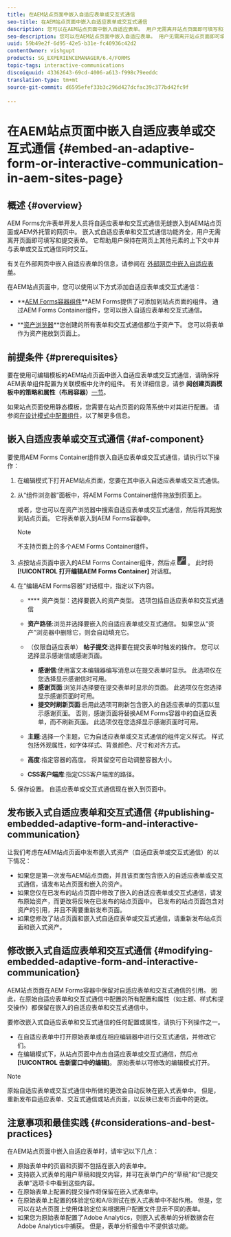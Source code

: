 ```yaml
---
title: 在AEM站点页面中嵌入自适应表单或交互式通信
seo-title: 在AEM站点页面中嵌入自适应表单或交互式通信
description: 您可以在AEM站点页面中嵌入自适应表单。 用户无需离开站点页面即可填写和提交表单。
seo-description: 您可以在AEM站点页面中嵌入自适应表单。 用户无需离开站点页面即可填写和提交表单。
uuid: 59b49e2f-6d95-42e5-b31e-fc40936c42d2
contentOwner: vishgupt
products: SG_EXPERIENCEMANAGER/6.4/FORMS
topic-tags: interactive-communications
discoiquuid: 43362643-69cd-4006-a613-f998c79eeddc
translation-type: tm+mt
source-git-commit: d6595efef33b3c296d427dcfac39c377bd42fc9f

---
```



# 在AEM站点页面中嵌入自适应表单或交互式通信 {#embed-an-adaptive-form-or-interactive-communication-in-aem-sites-page}

## 概述 {#overview}

AEM Forms允许表单开发人员将自适应表单和交互式通信无缝嵌入到AEM站点页面或AEM外托管的网页中。 嵌入式自适应表单和交互式通信功能齐全，用户无需离开页面即可填写和提交表单。 它帮助用户保持在网页上其他元素的上下文中并与表单或交互式通信同时交互。

有关在外部网页中嵌入自适应表单的信息，请参阅在 [外部网页中嵌入自适应表单](/help/forms/using/embed-adaptive-form-external-web-page.md)。

在AEM站点页面中，您可以使用以下方式添加自适应表单或交互式通信：

* **[AEM Forms容器组件](/help/forms/using/embed-adaptive-form-aem-sites.md#af-component)**AEM Forms提供了可添加到站点页面的组件。 通过AEM Forms Container组件，您可以嵌入自适应表单和交互式通信。

* **[资产浏览器](/help/forms/using/embed-adaptive-form-aem-sites.md#asset-browser)**您创建的所有表单和交互式通信都位于资产下。 您可以将表单作为资产拖放到页面上。

## 前提条件 {#prerequisites}

要在使用可编辑模板的AEM站点页面中嵌入自适应表单或交互式通信，请确保将AEM表单组件配置为关联模板中允许的组件。 有关详细信息，请参 **阅创建页面模板中的策略和属性（布局容器）**[一节](/help/sites-authoring/templates.md)。

如果站点页面使用静态模板，您需要在站点页面的段落系统中对其进行配置。 请参阅[在设计模式中配置组件](/help/sites-authoring/default-components-designmode.md)，以了解更多信息。

## 嵌入自适应表单或交互式通信 {#af-component}

要使用AEM Forms Container组件嵌入自适应表单或交互式通信，请执行以下操作：

1. 在编辑模式下打开AEM站点页面，您要在其中嵌入自适应表单或交互式通信。
1. 从“组件浏览器”面板中，将AEM Forms Container组件拖放到页面上。

   或者，您也可以在资产浏览器中搜索自适应表单或交互式通信，然后将其拖放到站点页面。 它将表单嵌入到AEM Forms容器中。

   >[!NOTE]
   >
   >不支持页面上的多个AEM Forms Container组件。

1. 点按站点页面中嵌入的AEM Forms Container组件，然后点 ![按操作栏上的settings_icon](assets/settings_icon.png) 。 此时将 **[!UICONTROL 打开编辑AEM Forms Container]** 对话框。
1. 在“编辑AEM Forms容器”对话框中，指定以下内容。

   * **** 资产类型：选择要嵌入的资产类型。 选项包括自适应表单和交互式通信
   * **资产路径**:浏览并选择要嵌入的自适应表单或交互式通信。 如果您从“资产”浏览器中删除它，则会自动填充它。
   * （仅限自适应表单） **帖子提交**:选择要在提交表单时触发的操作。 您可以选择显示感谢信或感谢页面。

      * **感谢信**:使用富文本编辑器编写消息以在提交表单时显示。 此选项仅在您选择显示感谢信时可用。
      * **感谢页面**:浏览并选择要在提交表单时显示的页面。 此选项仅在您选择显示感谢页面时可用。
      * **提交时刷新页面**:启用此选项可刷新包含嵌入的自适应表单的页面以显示感谢页面。 否则，感谢页面将替换AEM Forms容器中的自适应表单，而不刷新页面。 此选项仅在您选择显示感谢页面时可用。
   * **主题**:选择一个主题，它为自适应表单或交互式通信的组件定义样式。 样式包括外观属性，如字体样式、背景颜色、尺寸和对齐方式。
   * **高度**:指定容器的高度。 将其留空可自动调整容器大小。
   * **CSS客户端库**:指定CSS客户端库的路径。


1. 保存设置。 自适应表单或交互式通信现在嵌入到页面中。

## 发布嵌入式自适应表单和交互式通信 {#publishing-embedded-adaptive-form-and-interactive-communication}

让我们考虑在AEM站点页面中发布嵌入式资产（自适应表单或交互式通信）的以下情况：

* 如果您是第一次发布AEM站点页面，并且该页面包含嵌入的自适应表单或交互式通信，请发布站点页面和嵌入的资产。
* 如果您仅在已发布的站点页面中修改了嵌入的自适应表单或交互式通信，请发布原始资产，而更改将反映在已发布的站点页面中。 已发布的站点页面包含对资产的引用，并且不需要重新发布页面。
* 如果您修改了站点页面和嵌入式自适应表单或交互式通信，请重新发布站点页面和嵌入式资产。

## 修改嵌入式自适应表单和交互式通信 {#modifying-embedded-adaptive-form-and-interactive-communication}

AEM站点页面在AEM Forms容器中保留对自适应表单和交互式通信的引用。 因此，在原始自适应表单和交互式通信中配置的所有配置和属性（如主题、样式和提交操作）都保留在嵌入的自适应表单和交互式通信中。

要修改嵌入式自适应表单和交互式通信的任何配置或属性，请执行下列操作之一。

* 在自适应表单中打开原始表单或在相应编辑器中进行交互式通信，并修改它们。
* 在编辑模式下，从站点页面中点击自适应表单或交互式通信，然后点 **[!UICONTROL 击新窗口中的编辑]**。 原始表单以可修改的编辑模式打开。

>[!NOTE]
>
>原始自适应表单或交互式通信中所做的更改会自动反映在嵌入式表单中。 但是，重新发布自适应表单、交互式通信或站点页面，以反映已发布页面中的更改。

## 注意事项和最佳实践 {#considerations-and-best-practices}

在AEM站点页面中嵌入自适应表单时，请牢记以下几点：

* 原始表单中的页眉和页脚不包括在嵌入的表单中。
* 支持嵌入式表单的用户草稿和提交内容，并可在表单门户的“草稿”和“已提交表单”选项卡中看到这些内容。
* 在原始表单上配置的提交操作将保留在嵌入式表单中。
* 在原始表单上配置的体验定位和A/B测试在嵌入式表单中不起作用。 但是，您可以在站点页面上使用体验定位来根据用户配置文件显示不同的表单。
* 如果您为原始表单配置了Adobe Analytics，则嵌入式表单的分析数据会在Adobe Analytics中捕获。 但是，表单分析报告中不提供该功能。

